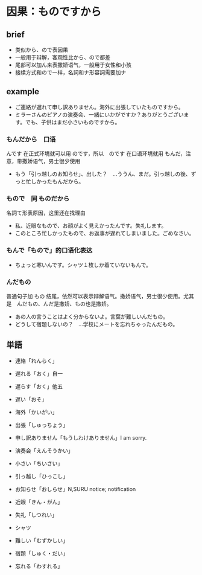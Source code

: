 # 因果：ものですから

## brief

- 类似から、ので表因果
- 一般用于辩解，客观性比から、ので都差
- 尾部可以加ん来表撒娇语气，一般用于女性和小孩
- 接续方式和ので一样，名詞和ナ形容詞需要加ナ

## example

- ご連絡が遅れて申し訳ありません。海外に出張していたものですから。
- ミラーさんのピアノの演奏会、一緒にいかがですか？ありがとうございます。でも、子供はまだ小さいものですから。

### もんだから　口语

んです 在正式环境就可以用 のです，所以　のです 在口语环境就用 もんだ，注意，带撒娇语气，男士很少使用

- もう「引っ越しのお知らせ」、出した？　…ううん、まだ。引っ越しの後、ずっと忙しかったもんだから。

### もので　同 ものだから

名詞て形表原因，这里还在找理由

- 私、近眼なもので、お顔がよく見えかったんです。失礼します。
- このところ忙しかったもので、お返事が遅れてしまいました。ごめなさい。

### もんで「もので」的口语化表达

- ちょっと寒いんです。シャツ１枚しか着ていないもんで。

### んだもの

普通句子加 もの 结尾，依然可以表示辩解语气。撒娇语气，男士很少使用。尤其是　んだもの、んだ是撒娇、もの也是撒娇。

- あの人の言うことはよく分からないよ。言葉が難しいんだもの。
- どうして宿題しないの？　…学校にメートを忘れちゃったんだもの。

## 単語

- 連絡「れんらく」

- 遅れる「おく」自一
- 遅らす「おく」他五
- 遅い「おそ」

- 海外「かいがい」
- 出張「しゅっちょう」

- 申し訳ありません「もうしわけありません」I am sorry.
- 演奏会「えんそうかい」
- 小さい「ちいさい」
- 引っ越し「ひっこし」
- お知らせ「おしらせ」N,SURU notice; notification
- 近眼「きん・がん」
- 失礼「しつれい」
- シャツ
- 難しい「むずかしい」
- 宿題「しゅく・だい」
- 忘れる「わすれる」
